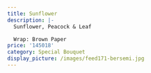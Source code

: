 ```yaml
---
title: Sunflower
description: |-
  Sunflower, Peacock & Leaf

  Wrap: Brown Paper
price: '145018'
category: Special Bouquet
display_picture: /images/feed171-bersemi.jpg
---
```


